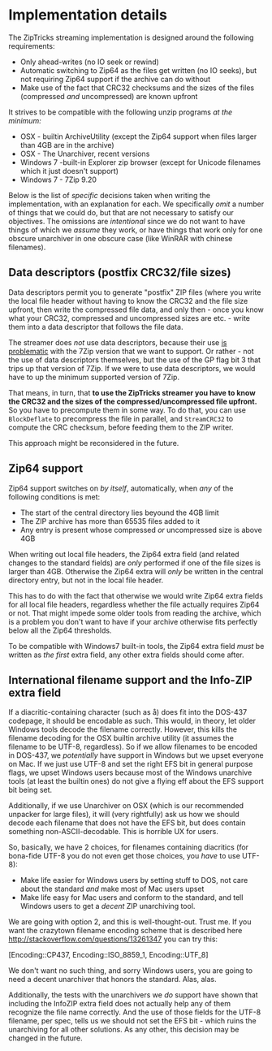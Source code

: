 # Implementation details

The ZipTricks streaming implementation is designed around the following requirements:

* Only ahead-writes (no IO seek or rewind)
* Automatic switching to Zip64 as the files get written (no IO seeks), but not requiring Zip64 support if the archive can do without
* Make use of the fact that CRC32 checksums and the sizes of the files (compressed _and_ uncompressed) are known upfront

It strives to be compatible with the following unzip programs _at the minimum:_

* OSX - builtin ArchiveUtility (except the Zip64 support when files larger than 4GB are in the archive)
* OSX - The Unarchiver, recent versions
* Windows 7 -built-in Explorer zip browser (except for Unicode filenames which it just doesn't support)
* Windows 7 - 7Zip 9.20

Below is the list of _specific_ decisions taken when writing the implementation, with an explanation for each.
We specifically _omit_ a number of things that we could do, but that are not necessary to satisfy our objectives.
The omissions are _intentional_ since we do not want to have things of which we _assume_ they work, or have things
that work only for one obscure unarchiver in one obscure case (like WinRAR with chinese filenames).

## Data descriptors (postfix CRC32/file sizes)

Data descriptors permit you to generate "postfix" ZIP files (where you write the local file header without having to
know the CRC32 and the file size upfront, then write the compressed file data, and only then - once you know what your CRC32,
compressed and uncompressed sizes are etc. - write them into a data descriptor that follows the file data.

The streamer does _not_ use data descriptors, because their use [is problematic](https://github.com/thejoshwolfe/yazl/issues/13)
with the 7Zip version that we want to support. Or rather - not the use of data descriptors themselves, but the use of the GP flag
bit 3 that trips up that version of 7Zip. If we were to use data descriptors, we would have to up the minimum supported version
of 7Zip.

That means, in turn, that **to use the ZipTricks streamer you have to know the CRC32 and the sizes of the compressed/uncompressed
file upfront.** So you have to precompute them in some way. To do that, you can use `BlockDeflate` to precompress the file in
parallel, and `StreamCRC32` to compute the CRC checksum, before feeding them to the ZIP writer.

This approach might be reconsidered in the future.

## Zip64 support

Zip64 support switches on _by itself_, automatically, when _any_ of the following conditions is met:

* The start of the central directory lies beyound the 4GB limit
* The ZIP archive has more than 65535 files added to it
* Any entry is present whose compressed _or_ uncompressed size is above 4GB

When writing out local file headers, the Zip64 extra field (and related changes to the standard fields) are
_only_ performed if one of the file sizes is larger than 4GB. Otherwise the Zip64 extra will _only_ be
written in the central directory entry, but not in the local file header.

This has to do with the fact that otherwise we would write Zip64 extra fields for all local file headers,
regardless whether the file actually requires Zip64 or not. That might impede some older tools from reading
the archive, which is a problem you don't want to have if your archive otherwise fits perfectly below all
the Zip64 thresholds.

To be compatible with Windows7 built-in tools, the Zip64 extra field _must_ be written as _the first_ extra
field, any other extra fields should come after.

## International filename support and the Info-ZIP extra field

If a diacritic-containing character (such as å) does fit into the DOS-437
codepage, it should be encodable as such. This would, in theory, let older Windows tools
decode the filename correctly. However, this kills the filename decoding for the OSX builtin
archive utility (it assumes the filename to be UTF-8, regardless). So if we allow filenames
to be encoded in DOS-437, we _potentially_ have support in Windows but we upset everyone on Mac.
If we just use UTF-8 and set the right EFS bit in general purpose flags, we upset Windows users
because most of the Windows unarchive tools (at least the builtin ones) do not give a flying eff
about the EFS support bit being set.

Additionally, if we use Unarchiver on OSX (which is our recommended unpacker for large files),
it will (very rightfully) ask us how we should decode each filename that does not have the EFS bit,
but does contain something non-ASCII-decodable. This is horrible UX for users.

So, basically, we have 2 choices, for filenames containing diacritics (for bona-fide UTF-8 you do not
even get those choices, you _have_ to use UTF-8):

* Make life easier for Windows users by setting stuff to DOS, not care about the standard _and_ make
  most of Mac users upset
* Make life easy for Mac users and conform to the standard, and tell Windows users to get a _decent_
  ZIP unarchiving tool.

We are going with option 2, and this is well-thought-out. Trust me. If you want the crazytown
filename encoding scheme that is described here http://stackoverflow.com/questions/13261347
you can try this:

   [Encoding::CP437, Encoding::ISO_8859_1, Encoding::UTF_8]

We don't want no such thing, and sorry Windows users, you are going to need a decent unarchiver
that honors the standard. Alas, alas.

Additionally, the tests with the unarchivers we _do_ support have shown that including the InfoZIP
extra field does not actually help any of them recognize the file name correctly. And the use of
those fields for the UTF-8 filename, per spec, tells us we should not set the EFS bit - which ruins
the unarchiving for all other solutions. As any other, this decision may be changed in the future.